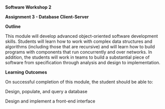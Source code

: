 **Software Workshop 2**

**Assignment 3 - Database Client-Server**

**Outline**

This module will develop advanced object-oriented software development skills. Students will learn how to work with complex data structures and algorithms (including those that are recursive) and will learn how to build programs with components that run concurrently and over networks. In addition, the students will work in teams to build a substantial piece of software from specification through analysis and design to implementation.

**Learning Outcomes**

On successful completion of this module, the student should be able to:

Design, populate, and query a database

Design and implement a front-end interface
